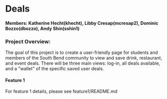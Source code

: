 # Deals 
#### Members: Katherine Hecht(khecht), Libby Cresap(mcresap2), Dominic Bozzo(dbozzo), Andy Shin(sshin1)
### Project Overview:
The goal of this project is to create a user-friendly page for students and members of the South Bend community to view and save drink, restaurant, and event deals. There will be three main views: log-in, all deals available, and a "wallet" of the specific saved user deals. 
#### Feature 1
For feature 1 details, please see feature1/README.md
